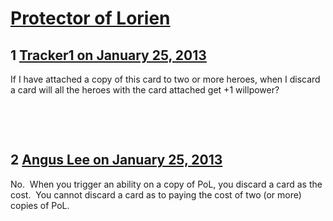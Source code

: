 # [Protector of Lorien](https://community.fantasyflightgames.com/topic/78161-protector-of-lorien/)

## 1 [Tracker1 on January 25, 2013](https://community.fantasyflightgames.com/topic/78161-protector-of-lorien/?do=findComment&comment=753670)

If I have attached a copy of this card to two or more heroes, when I discard a card will all the heroes with the card attached get +1 willpower?

 

 

## 2 [Angus Lee on January 25, 2013](https://community.fantasyflightgames.com/topic/78161-protector-of-lorien/?do=findComment&comment=753676)

No.  When you trigger an ability on a copy of PoL, you discard a card as the cost.  You cannot discard a card as to paying the cost of two (or more) copies of PoL.

